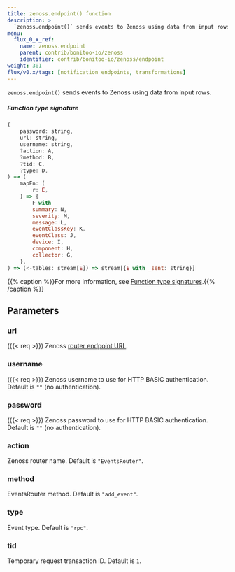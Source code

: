 ```yaml
---
title: zenoss.endpoint() function
description: >
  `zenoss.endpoint()` sends events to Zenoss using data from input rows.
menu:
  flux_0_x_ref:
    name: zenoss.endpoint
    parent: contrib/bonitoo-io/zenoss
    identifier: contrib/bonitoo-io/zenoss/endpoint
weight: 301
flux/v0.x/tags: [notification endpoints, transformations]
---
```


<!------------------------------------------------------------------------------

IMPORTANT: This page was generated from comments in the Flux source code. Any
edits made directly to this page will be overwritten the next time the
documentation is generated. 

To make updates to this documentation, update the function comments above the
function definition in the Flux source code:

https://github.com/influxdata/flux/blob/master/stdlib/contrib/bonitoo-io/zenoss/zenoss.flux#L204-L243

Contributing to Flux: https://github.com/influxdata/flux#contributing
Fluxdoc syntax: https://github.com/influxdata/flux/blob/master/docs/fluxdoc.md

------------------------------------------------------------------------------->

`zenoss.endpoint()` sends events to Zenoss using data from input rows.



##### Function type signature

```js
(
    password: string,
    url: string,
    username: string,
    ?action: A,
    ?method: B,
    ?tid: C,
    ?type: D,
) => (
    mapFn: (
        r: E,
    ) => {
        F with
        summary: N,
        severity: M,
        message: L,
        eventClassKey: K,
        eventClass: J,
        device: I,
        component: H,
        collector: G,
    },
) => (<-tables: stream[E]) => stream[{E with _sent: string}]
```

{{% caption %}}For more information, see [Function type signatures](/flux/v0.x/function-type-signatures/).{{% /caption %}}

## Parameters

### url
({{< req >}})
Zenoss [router endpoint URL](https://help.zenoss.com/zsd/RM/configuring-resource-manager/enabling-access-to-browser-interfaces/creating-and-changing-public-endpoints).



### username
({{< req >}})
Zenoss username to use for HTTP BASIC authentication.
Default is `""` (no authentication).



### password
({{< req >}})
Zenoss password to use for HTTP BASIC authentication.
Default is `""` (no authentication).



### action

Zenoss router name.
Default is `"EventsRouter"`.



### method

EventsRouter method.
Default is `"add_event"`.



### type

Event type. Default is `"rpc"`.



### tid

Temporary request transaction ID.
Default is `1`.



